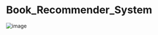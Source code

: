# Book_Recommender_System

![image](https://github.com/user-attachments/assets/ba5c5633-1c34-4db8-9a76-53129789054d)
